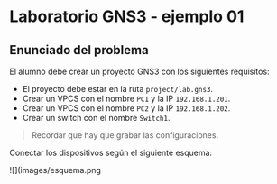 
# Laboratorio GNS3 - ejemplo 01

## Enunciado del problema

El alumno debe crear un proyecto GNS3 con los siguientes requisitos:
* El proyecto debe estar en la ruta `project/lab.gns3`.
* Crear un VPCS con el nombre `PC1` y la IP `192.168.1.201`.
* Crear un VPCS con el nombre `PC2` y la IP `192.168.1.202`.
* Crear un switch con el nombre `Switch1`.

> Recordar que hay que grabar las configuraciones.

Conectar los dispositivos según el siguiente esquema:

![](images/esquema.png